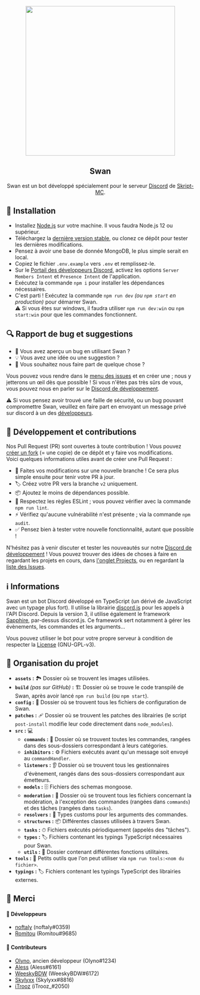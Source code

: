 <p align="center"><img width=400px src="https://skript-mc.fr/assets/images/logo.png"></p>
<h2 align="center">Swan</h2>
<p align="center">
    Swan est un bot développé spécialement pour le serveur <a href="https://discord.com/invite/J3NSGaE">Discord</a> de <a href="https://skript-mc.fr">Skript-MC</a>.
</p>

## 🚀 Installation

- Installez [Node.js](https://nodejs.org/fr/) sur votre machine. Il vous faudra Node.js 12 ou supérieur.
- Téléchargez la [dernière version stable](https://github.com/Skript-MC/Swan/releases/latest), ou clonez ce dépôt pour tester les dernières modifications.
- Pensez à avoir une base de donnée MongoDB, le plus simple serait en local.
- Copiez le fichier `.env.example` vers `.env` et remplissez-le.
- Sur le [Portail des développeurs Discord](https://discord.com/developers/applications), activez les options `Server Members Intent` et `Presence Intent` de l'application.
- Exécutez la commande `npm i` pour installer les dépendances nécessaires.
- C'est parti ! Exécutez la commande `npm run dev` *(ou `npm start` en production)* pour démarrer Swan.\
⚠️ Si vous êtes sur windows, il faudra utiliser `npm run dev:win` ou `npm start:win` pour que les commandes fonctionnent.

## 🔍 Rapport de bug et suggestions

- 🐛 Vous avez aperçu un bug en utilisant Swan ?
- 💡 Vous avez une idée ou une suggestion ?
- 💬 Vous souhaitez nous faire part de quelque chose ?

Vous pouvez vous rendre dans le [menu des issues](https://github.com/Skript-MC/Swan/issues) et en créer une ; nous y jetterons un œil dès que possible !
Si vous n'êtes pas très sûrs de vous, vous pouvez nous en parler sur le [Discord de développement](https://discord.com/njSgX3w).

:warning: Si vous pensez avoir trouvé une faille de sécurité, ou un bug pouvant compromettre Swan, veuillez en faire part en envoyant un message privé sur discord à un des [développeurs](#-Merci).

## 🔨 Développement et contributions

Nos Pull Request (PR) sont ouvertes à toute contribution ! Vous pouvez [créer un fork](https://github.com/Skript-MC/Swan/fork) (= une copie) de ce dépôt et y faire vos modifications. \
Voici quelques informations utiles avant de créer une Pull Request :

- 🔀 Faites vos modifications sur une nouvelle branche ! Ce sera plus simple ensuite pour tenir votre PR à jour.
- 🏷️ Créez votre PR vers la branche `v2` uniquement.
- 📦 Ajoutez le moins de dépendances possible.
- 🚨 Respectez les règles ESLint ; vous pouvez vérifier avec la commande `npm run lint`.
- ⚡️ Vérifiez qu'aucune vulnérabilité n'est présente ; via la commande `npm audit`.
- ✅ Pensez bien à tester votre nouvelle fonctionnalité, autant que possible !

N'hésitez pas à venir discuter et tester les nouveautés sur notre [Discord de développement](https://discord.com/njSgX3w) !
Vous pouvez trouver des idées de choses à faire en regardant les projets en cours, dans [l'onglet Projects](https://github.com/Skript-MC/Swan/projects), ou en regardant la [liste des Issues](https://github.com/Skript-MC/Swan/issues).

## ℹ️ Informations

Swan est un bot Discord développé en TypeScript (un dérivé de JavaScript avec un typage plus fort). Il utilise la librairie [discord.js](https://npmjs.com/package/discord.js) pour les appels à l'API Discord.
Depuis la version 3, il utilise également le framework [Sapphire](https://www.npmjs.com/package/@sapphire/framework), par-dessus discord.js.
Ce framework sert notamment à gérer les évènements, les commandes et les arguments...

Vous pouvez utiliser le bot pour votre propre serveur à condition de respecter la [License](https://github.com/Skript-MC/Swan/blob/master/LICENSE) (GNU-GPL-v3).

## 📂 Organisation du projet

- **`assets` :** 🏞 Dossier où se trouvent les images utilisées.
- **`build`** *(pas sur GitHub)* **:** 🏗 Dossier où se trouve le code transpilé de Swan, après avoir lancé `npm run build` (ou `npm start`).
- **`config` :** 📑 Dossier où se trouvent tous les fichiers de configuration de Swan.
- **`patches` :** 🩹 Dossier où se trouvent les patches des librairies (le script `post-install` modifie leur code directement dans `node_modules`).
- **`src` :** 💻
  - **`commands` :** 💬 Dossier où se trouvent toutes les commandes, rangées dans des sous-dossiers correspondant à leurs catégories.
  - **`inhibitors` :** ⚙️ Fichiers exécutés avant qu'un message soit envoyé au `commandHandler`.
  - **`listeners` :** 👂 Dossier où se trouvent tous les gestionnaires d'évènement, rangés dans des sous-dossiers correspondant aux émetteurs.
  - **`models` :** 🗄 Fichiers des schemas mongoose.
  - **`moderation` :** 🔨 Dossier où se trouvent tous les fichiers concernant la modération, à l'exception des commandes (rangées dans `commands`) et des tâches (rangées dans `tasks`).
  - **`resolvers` :** 🧷 Types customs pour les arguments des commandes.
  - **`structures` :** 📦 Différentes classes utilisées à travers Swan.
  - **`tasks` :** ⏱ Fichiers exécutés périodiquement (appelés des "tâches").
  - **`types` :** 🏷 Fichiers contenant les typings TypeScript nécessaires pour Swan.
  - **`utils` :** 🧰 Dossier contenant différentes fonctions utilitaires.
- **`tools` :** 📄 Petits outils que l'on peut utiliser via `npm run tools:<nom du fichier>`.
- **`typings` :** 🏷 Fichiers contenant les typings TypeScript des librairies externes.

## 🙏 Merci

#### 👥 Développeurs

- [noftaly](https://github.com/noftaly) (noftaly#0359)
- [Romitou](https://github.com/Romitou) (Romitou#9685)

#### 👷 Contributeurs

- [Olyno](https://github.com/Olyno), ancien développeur (Olyno#1234)
- [Aless](https://github.com/BakaAless) (Aless#6161)
- [WeeskyBDW](https://github.com/WeeskyBDW) (WeeskyBDW#6172)
- [Skylyxx](https://github.com/Skylyxx) (Skylyxx#8816)
- [iTrooz](https://github.com/iTrooz) (iTrooz_#2050)
